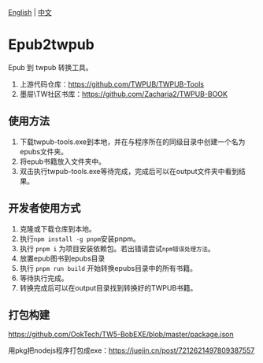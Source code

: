 [English](/README.md) | [中文](/README_zh-CN.md)

# Epub2twpub
Epub 到 twpub 转换工具。

1. 上游代码仓库：https://github.com/TWPUB/TWPUB-Tools
2. 墨屉\TW社区书库：https://github.com/Zacharia2/TWPUB-BOOK


## 使用方法

1. 下载twpub-tools.exe到本地，并在与程序所在的同级目录中创建一个名为epubs文件夹。
2. 将epub书籍放入文件夹中。
3. 双击执行twpub-tools.exe等待完成，完成后可以在output文件夹中看到结果。

## 开发者使用方式

1. 克隆或下载仓库到本地。
2. 执行`npm install -g pnpm`安装pnpm。
3. 执行 `pnpm i` 为项目安装依赖包。若出错请尝试`npm错误处理方法`。
4. 放置epub图书到epubs目录
5. 执行 `pnpm run build` 开始转换epubs目录中的所有书籍。
6. 等待执行完成。
7. 转换完成后可以在output目录找到转换好的TWPUB书籍。


## 打包构建

https://github.com/OokTech/TW5-BobEXE/blob/master/package.json

用pkg把nodejs程序打包成exe：https://juejin.cn/post/7212621497809387557